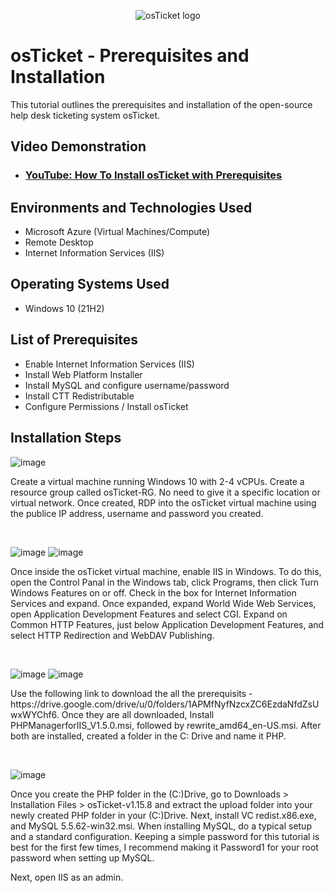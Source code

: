 <p align="center">
<img src="https://i.imgur.com/Clzj7Xs.png" alt="osTicket logo"/>
</p>

<h1>osTicket - Prerequisites and Installation</h1>
This tutorial outlines the prerequisites and installation of the open-source help desk ticketing system osTicket.<br />


<h2>Video Demonstration</h2>

- ### [YouTube: How To Install osTicket with Prerequisites](https://www.youtube.com)

<h2>Environments and Technologies Used</h2>

- Microsoft Azure (Virtual Machines/Compute)
- Remote Desktop
- Internet Information Services (IIS)

<h2>Operating Systems Used </h2>

- Windows 10</b> (21H2)

<h2>List of Prerequisites</h2>

- Enable Internet Information Services (IIS)
- Install Web Platform Installer
- Install MySQL and configure username/password
- Install CTT Redistributable 
- Configure Permissions / Install osTicket

<h2>Installation Steps</h2>

<p>
  
![image](https://github.com/user-attachments/assets/675a9298-f055-49f2-9341-079ccdba044e)


</p>
<p>
  Create a virtual machine running Windows 10 with 2-4 vCPUs.  Create a resource group called osTicket-RG. No need to give it a specific location or virtual network. Once created, RDP into the osTicket virtual machine using the publice IP address, username and password you created. 
</p>
<br />

<p>
  
![image](https://github.com/user-attachments/assets/4b6cc43f-3d82-44e6-a942-9b62a25504fb)
![image](https://github.com/user-attachments/assets/436e532d-32d0-4aa3-87d7-6aff98082f3a)

</p>
<p>
Once inside the osTicket virtual machine, enable IIS in Windows. To do this, open the Control Panal in the Windows tab, click Programs, then click Turn Windows Features on or off. Check in the box for Internet Information Services and expand. Once expanded, expand World Wide Web Services, open Application Development Features and select CGI. Expand on Common HTTP Features, just below Application Development Features, and select HTTP Redirection and WebDAV Publishing. 
</p>
<br />

![image](https://github.com/user-attachments/assets/cfe7a4b7-63eb-47b5-b530-c4e101e42005)
![image](https://github.com/user-attachments/assets/357a842b-cade-42b9-9ccb-36d557b47c7b)

</p>
<p>
Use the following link to download the all the prerequisits - https://drive.google.com/drive/u/0/folders/1APMfNyfNzcxZC6EzdaNfdZsUwxWYChf6. Once they are all downloaded, Install PHPManagerforIIS_V1.5.0.msi, followed by rewrite_amd64_en-US.msi. After both are installed, created a folder in the C: Drive and name it PHP. 
</p>
<br />

![image](https://github.com/user-attachments/assets/41528f4b-7580-43fe-87b3-200da82a406c)


Once you create the PHP folder in the (C:)Drive, go to Downloads > Installation Files > osTicket-v1.15.8 and extract the upload folder into your newly created PHP folder in your (C:)Drive. Next, install VC redist.x86.exe, and MySQL 5.5.62-win32.msi. When installing MySQL, do a typical setup and a standard configuration. Keeping a simple password for this tutorial is best for the first few times, I recommend making it Password1 for your root password when setting up MySQL. 



Next, open IIS as an admin. 

